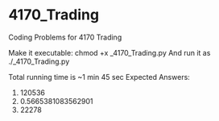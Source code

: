 # 4170_Trading
Coding Problems for 4170 Trading

Make it executable: chmod +x _4170_Trading.py
And run it as ./_4170_Trading.py

Total running time is ~1 min 45 sec 
Expected Answers: 
1. 120536
2. 0.5665381083562901
3. 22278

